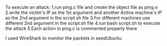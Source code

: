 To execute an attack:
1.run ping.c file and create the object file as ping.o
2.write the victim's IP as the 1st argument and another Active machine's IP as the 2nd argument in the script.sh file
3.For different machines use different 2nd argument in the script.sh file
4.run bash script.sh to execute the attack
5.Each action in ping.c is commented properly there

I used WireShark to monitor the packets in seedUbuntu
